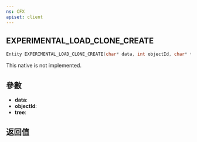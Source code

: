 ```yaml
---
ns: CFX
apiset: client
---
```

## EXPERIMENTAL_LOAD_CLONE_CREATE

```c
Entity EXPERIMENTAL_LOAD_CLONE_CREATE(char* data, int objectId, char* tree);
```

This native is not implemented.

## 參數
* **data**: 
* **objectId**: 
* **tree**: 

## 返回值
